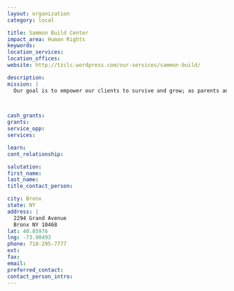 ```yaml
---
layout: organization
category: local

title: Sammon Build Center
impact_area: Human Rights
keywords: 
location_services: 
location_offices: 
website: http://tzclc.wordpress.com/our-services/sammon-build/

description: 
mission: |
  Our goal is to empower our clients to survive and grow; as parents and as individuals. Each family has it's own fully furnished apartment with kitchen and bathroom. On site services include case management, housing assistance, referral and monitoring to substance abuse, general and mental health and other programs. Site based childcare and recreation/after-school programs and Board of Education monitoring.

  

cash_grants: 
grants: 
service_opp: 
services: 

learn: 
cont_relationship: 

salutation: 
first_name: 
last_name: 
title_contact_person: 

city: Bronx
state: NY
address: |
  2294 Grand Avenue  
  Bronx NY 10468
lat: 40.85976
lng: -73.90493
phone: 718-295-7777
ext: 
fax: 
email: 
preferred_contact: 
contact_person_intro: 
---
```

